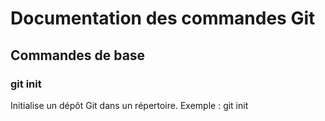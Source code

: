 # Documentation des commandes Git
## Commandes de base
### git init
Initialise un dépôt Git dans un répertoire.
Exemple : git init
